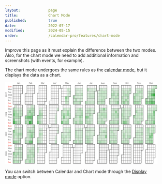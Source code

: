 ```yaml
---
layout:             page
title:              Chart Mode
published:          true
date:               2022-07-17
modified:           2024-05-15
order:              /calendar-pro/features/chart-mode
---
```


<todo>Improve this page as it must explain the difference between the two modes. Also, for the chart mode we need to add additional information and screenshots (with events, for example).</todo>

The chart mode undergoes the same rules as the [calendar mode](./calendar-systems.md), but it displays the data as a chart.

<img src="images/chart-mode.png" width="600" alt="The chart mode calendar in Calendar pro">

You can switch between Calendar and Chart mode through the [Display mode](../options/appearance/display-mode.md) option.